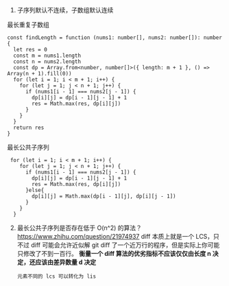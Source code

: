1. 子序列默认不连续，子数组默认连续

最长重复子数组

```TS
const findLength = function (nums1: number[], nums2: number[]): number {
  let res = 0
  const m = nums1.length
  const n = nums2.length
  const dp = Array.from<number, number[]>({ length: m + 1 }, () => Array(n + 1).fill(0))
  for (let i = 1; i < m + 1; i++) {
    for (let j = 1; j < n + 1; j++) {
      if (nums1[i - 1] === nums2[j - 1]) {
        dp[i][j] = dp[i - 1][j - 1] + 1
        res = Math.max(res, dp[i][j])
      }
    }
  }
  return res
}
```

最长公共子序列

```JS
 for (let i = 1; i < m + 1; i++) {
    for (let j = 1; j < n + 1; j++) {
      if (nums1[i - 1] === nums2[j - 1]) {
        dp[i][j] = dp[i - 1][j - 1] + 1
        res = Math.max(res, dp[i][j])
      }else{
        dp[i][j] = Math.max(dp[i - 1][j], dp[i][j - 1])
      }
    }
  }
```

2. 最长公共子序列是否存在低于 O(n^2) 的算法？
   https://www.zhihu.com/question/21974937
   diff 本质上就是一个 LCS，只不过 diff 可能会允许近似解
   git diff 了一个近万行的程序，但是实际上你可能只修改了不到一百行。
   **衡量一个 diff 算法的优劣指标不应该仅仅由长度 n 决定，还应该由差异数量 d 决定**

   `元素不同的 lcs 可以转化为 lis`
